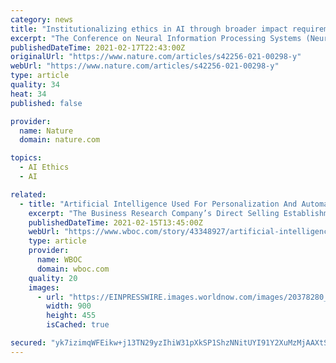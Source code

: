 ```yaml
---
category: news
title: "Institutionalizing ethics in AI through broader impact requirements"
excerpt: "The Conference on Neural Information Processing Systems (NeurIPS) introduced a new requirement in 2020 that submitting authors must include a statement on the broader impacts of their research. Prunkl and colleagues discuss challenges and benefits of this requirement and propose suggestions to address the challenges."
publishedDateTime: 2021-02-17T22:43:00Z
originalUrl: "https://www.nature.com/articles/s42256-021-00298-y"
webUrl: "https://www.nature.com/articles/s42256-021-00298-y"
type: article
quality: 34
heat: 34
published: false

provider:
  name: Nature
  domain: nature.com

topics:
  - AI Ethics
  - AI

related:
  - title: "Artificial Intelligence Used For Personalization And Automation In The Direct Selling Establishments Industry"
    excerpt: "The Business Research Company’s Direct Selling Establishments Global Market Report 2021: COVID-19 Impact and Recovery to 2030"
    publishedDateTime: 2021-02-15T13:45:00Z
    webUrl: "https://www.wboc.com/story/43348927/artificial-intelligence-used-for-personalization-and-automation-in-the-direct-selling-establishments-industry"
    type: article
    provider:
      name: WBOC
      domain: wboc.com
    quality: 20
    images:
      - url: "https://EINPRESSWIRE.images.worldnow.com/images/20378280_G.png?lastEditedDate=1613369260000"
        width: 900
        height: 455
        isCached: true

secured: "yk7izimqWFEikw+j13TN29yzIhiW31pXkSP1ShzNNitUYI91Y2XuMzMjAAXtS5MrTUhV5z8Z9jH2BKex8Py1RGYQ8FoQG/YAyOJxFVsjOO5uz+HOTVx0tQMm3+2rwo6Rx8QFTK0VAWKY3mrn84V1BRn1I6h5iJauYmlhNZPFlQcn/War8wdWxClX9cjwUoc/agxkrfn2uXhRqU4YeOXMfPQze9IX8i2AtCCQ+jmplPiwl1TvmPGNnpBLxldXJKTxeWPMuYP2q7PYD2cp9aekB+NYG0M4h8sTEhxFFzNmYnhXxjxEXGFouBA8xq3tsV02ohZIAA6FFCnT9/Gzlg3JbD09GUe+R5euZxgaScn5iMw=;F3zkUWbTo64Rs+DnHIhwCQ=="
---
```



